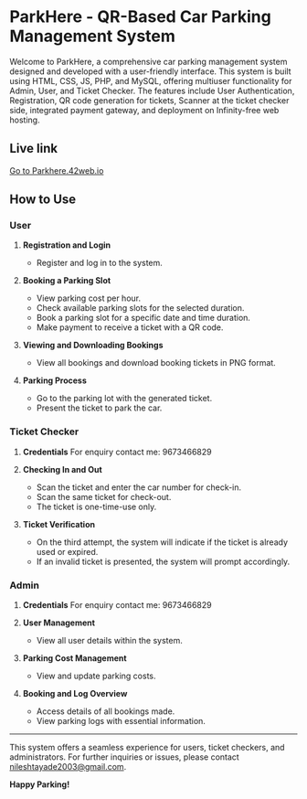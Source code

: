 # ParkHere - QR-Based Car Parking Management System

Welcome to ParkHere, a comprehensive car parking management system designed and developed with a user-friendly interface. This system is built using HTML, CSS, JS, PHP, and MySQL, offering multiuser functionality for Admin, User, and Ticket Checker. The features include User Authentication, Registration, QR code generation for tickets, Scanner at the ticket checker side, integrated payment gateway, and deployment on Infinity-free web hosting.

## Live link
 <a href="https://parkhere.42web.io" target="_blank">Go to Parkhere.42web.io</a>
 
## How to Use

### User
1. **Registration and Login**
   - Register and log in to the system.
   
2. **Booking a Parking Slot**
   - View parking cost per hour.
   - Check available parking slots for the selected duration.
   - Book a parking slot for a specific date and time duration.
   - Make payment to receive a ticket with a QR code.

3. **Viewing and Downloading Bookings**
   - View all bookings and download booking tickets in PNG format.

4. **Parking Process**
   - Go to the parking lot with the generated ticket.
   - Present the ticket to park the car.

### Ticket Checker
1. **Credentials**
 For enquiry contact me: 9673466829
3. **Checking In and Out**
   - Scan the ticket and enter the car number for check-in.
   - Scan the same ticket for check-out.
   - The ticket is one-time-use only.

4. **Ticket Verification**
   - On the third attempt, the system will indicate if the ticket is already used or expired.
   - If an invalid ticket is presented, the system will prompt accordingly.

### Admin
1. **Credentials**
  For enquiry contact me: 9673466829

3. **User Management**
   - View all user details within the system.

4. **Parking Cost Management**
   - View and update parking costs.

5. **Booking and Log Overview**
   - Access details of all bookings made.
   - View parking logs with essential information.

---

This system offers a seamless experience for users, ticket checkers, and administrators. For further inquiries or issues, please contact  [nileshtayade2003@gmail.com](nileshtayade2003@gmail.com).

**Happy Parking!**
